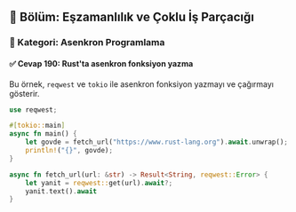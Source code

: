 ## 📘 Bölüm: Eşzamanlılık ve Çoklu İş Parçacığı  
### 🔹 Kategori: Asenkron Programlama  
#### ✅ Cevap 190: Rust'ta asenkron fonksiyon yazma

Bu örnek, `reqwest` ve `tokio` ile asenkron fonksiyon yazmayı ve çağırmayı gösterir.

```rust
use reqwest;

#[tokio::main]
async fn main() {
    let govde = fetch_url("https://www.rust-lang.org").await.unwrap();
    println!("{}", govde);
}

async fn fetch_url(url: &str) -> Result<String, reqwest::Error> {
    let yanit = reqwest::get(url).await?;
    yanit.text().await
}
```
